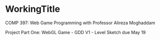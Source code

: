 # WorkingTitle
COMP 397: Web Game Programming with Professor Alireza Moghaddam

Project Part One: WebGL Game - GDD V1 - Level Sketch  due May 19

